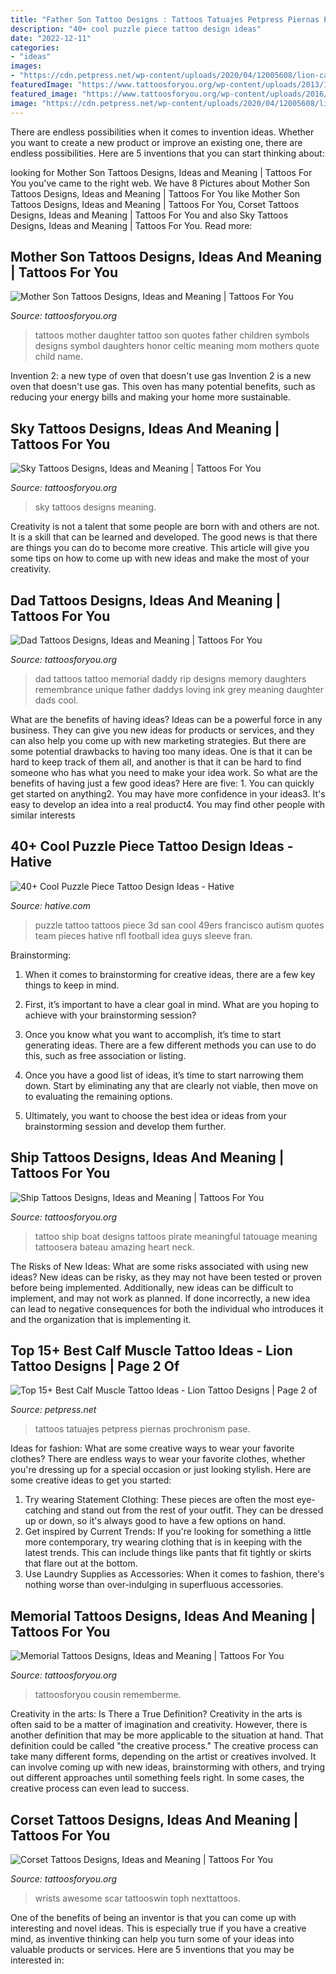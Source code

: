 ```yaml
---
title: "Father Son Tattoo Designs : Tattoos Tatuajes Petpress Piernas Prochronism Pase"
description: "40+ cool puzzle piece tattoo design ideas"
date: "2022-12-11"
categories:
- "ideas"
images:
- "https://cdn.petpress.net/wp-content/uploads/2020/04/12005608/lion-calf-tattoo-boy.jpg"
featuredImage: "https://www.tattoosforyou.org/wp-content/uploads/2013/10/Memorial-Tattoos-for-Sister.jpg"
featured_image: "https://www.tattoosforyou.org/wp-content/uploads/2016/05/Dad-Tattoos.jpg"
image: "https://cdn.petpress.net/wp-content/uploads/2020/04/12005608/lion-calf-tattoo-boy.jpg"
---
```



There are endless possibilities when it comes to invention ideas. Whether you want to create a new product or improve an existing one, there are endless possibilities. Here are 5 inventions that you can start thinking about: 

	

		
looking for Mother Son Tattoos Designs, Ideas and Meaning | Tattoos For You you've came to the right web. We have 8 Pictures about Mother Son Tattoos Designs, Ideas and Meaning | Tattoos For You like Mother Son Tattoos Designs, Ideas and Meaning | Tattoos For You, Corset Tattoos Designs, Ideas and Meaning | Tattoos For You and also Sky Tattoos Designs, Ideas and Meaning | Tattoos For You. Read more:
		
    
## Mother Son Tattoos Designs, Ideas And Meaning | Tattoos For You

<img loading=lazy src="https://www.tattoosforyou.org/wp-content/uploads/2016/05/Mother-Son-Tattoos.jpg" onerror="this.onerror=null;this.src='https://tse2.mm.bing.net/th?id=OIP.9vg29bFi4zv6zsiXL29tFQHaJ4&amp;pid=15.1';" alt="Mother Son Tattoos Designs, Ideas and Meaning | Tattoos For You">

_Source: tattoosforyou.org_

>tattoos mother daughter tattoo son quotes father children symbols designs symbol daughters honor celtic meaning mom mothers quote child name. 

	

Invention 2: a new type of oven that doesn't use gas
Invention 2 is a new oven that doesn't use gas. This oven has many potential benefits, such as reducing your energy bills and making your home more sustainable.

    
## Sky Tattoos Designs, Ideas And Meaning | Tattoos For You

<img loading=lazy src="http://www.tattoosforyou.org/wp-content/uploads/2016/02/Sky-Tattoos.jpg" onerror="this.onerror=null;this.src='https://tse1.mm.bing.net/th?id=OIP.y1FZQOT12T7xdnY2b66RBgHaLG&amp;pid=15.1';" alt="Sky Tattoos Designs, Ideas and Meaning | Tattoos For You">

_Source: tattoosforyou.org_

>sky tattoos designs meaning. 

	

Creativity is not a talent that some people are born with and others are not. It is a skill that can be learned and developed. The good news is that there are things you can do to become more creative. This article will give you some tips on how to come up with new ideas and make the most of your creativity.

    
## Dad Tattoos Designs, Ideas And Meaning | Tattoos For You

<img loading=lazy src="https://www.tattoosforyou.org/wp-content/uploads/2016/05/Dad-Tattoos.jpg" onerror="this.onerror=null;this.src='https://tse2.mm.bing.net/th?id=OIP.DItFv_JVx8pPhPPdrHygbQHaJF&amp;pid=15.1';" alt="Dad Tattoos Designs, Ideas and Meaning | Tattoos For You">

_Source: tattoosforyou.org_

>dad tattoos tattoo memorial daddy rip designs memory daughters remembrance unique father daddys loving ink grey meaning daughter dads cool. 

	

What are the benefits of having ideas?
Ideas can be a powerful force in any business. They can give you new ideas for products or services, and they can also help you come up with new marketing strategies. But there are some potential drawbacks to having too many ideas. One is that it can be hard to keep track of them all, and another is that it can be hard to find someone who has what you need to make your idea work. So what are the benefits of having just a few good ideas? Here are five: 1. You can quickly get started on anything2. You may have more confidence in your ideas3. It's easy to develop an idea into a real product4. You may find other people with similar interests
    
## 40+ Cool Puzzle Piece Tattoo Design Ideas - Hative

<img loading=lazy src="https://hative.com/wp-content/uploads/2014/03/puzzle-piece-tattoos/23-3d-puzzle-piece-tattoo.jpg" onerror="this.onerror=null;this.src='https://tse2.mm.bing.net/th?id=OIP.N6iEDtPLHWOw9Hnz8ChPUwHaHT&amp;pid=15.1';" alt="40+ Cool Puzzle Piece Tattoo Design Ideas - Hative">

_Source: hative.com_

>puzzle tattoo tattoos piece 3d san cool 49ers francisco autism quotes team pieces hative nfl football idea guys sleeve fran. 

	

Brainstorming:
1. When it comes to brainstorming for creative ideas, there are a few key things to keep in mind.
2. First, it’s important to have a clear goal in mind. What are you hoping to achieve with your brainstorming session?

3. Once you know what you want to accomplish, it’s time to start generating ideas. There are a few different methods you can use to do this, such as free association or listing.

4. Once you have a good list of ideas, it’s time to start narrowing them down. Start by eliminating any that are clearly not viable, then move on to evaluating the remaining options.

5. Ultimately, you want to choose the best idea or ideas from your brainstorming session and develop them further.

    
## Ship Tattoos Designs, Ideas And Meaning | Tattoos For You

<img loading=lazy src="http://www.tattoosforyou.org/wp-content/uploads/2016/05/Ship-Tattoo-Designs.jpg" onerror="this.onerror=null;this.src='https://tse4.mm.bing.net/th?id=OIP.ioinZHguQtSAc6eApvU46QHaJ4&amp;pid=15.1';" alt="Ship Tattoos Designs, Ideas and Meaning | Tattoos For You">

_Source: tattoosforyou.org_

>tattoo ship boat designs tattoos pirate meaningful tatouage meaning tattoosera bateau amazing heart neck. 

	

The Risks of New Ideas: What are some risks associated with using new ideas?
New ideas can be risky, as they may not have been tested or proven before being implemented. Additionally, new ideas can be difficult to implement, and may not work as planned. If done incorrectly, a new idea can lead to negative consequences for both the individual who introduces it and the organization that is implementing it.

    
## Top 15+ Best Calf Muscle Tattoo Ideas - Lion Tattoo Designs | Page 2 Of

<img loading=lazy src="https://cdn.petpress.net/wp-content/uploads/2020/04/12005608/lion-calf-tattoo-boy.jpg" onerror="this.onerror=null;this.src='https://tse4.mm.bing.net/th?id=OIP.-hcwvMZWBYW78GylegP-KAHaJQ&amp;pid=15.1';" alt="Top 15+ Best Calf Muscle Tattoo Ideas - Lion Tattoo Designs | Page 2 of">

_Source: petpress.net_

>tattoos tatuajes petpress piernas prochronism pase. 

	

Ideas for fashion: What are some creative ways to wear your favorite clothes?
There are endless ways to wear your favorite clothes, whether you're dressing up for a special occasion or just looking stylish. Here are some creative ideas to get you started: 
1. Try wearing Statement Clothing: These pieces are often the most eye-catching and stand out from the rest of your outfit. They can be dressed up or down, so it's always good to have a few options on hand. 
2. Get inspired by Current Trends: If you're looking for something a little more contemporary, try wearing clothing that is in keeping with the latest trends. This can include things like pants that fit tightly or skirts that flare out at the bottom. 
3. Use Laundry Supplies as Accessories: When it comes to fashion, there's nothing worse than over-indulging in superfluous accessories.

    
## Memorial Tattoos Designs, Ideas And Meaning | Tattoos For You

<img loading=lazy src="https://www.tattoosforyou.org/wp-content/uploads/2013/10/Memorial-Tattoos-for-Sister.jpg" onerror="this.onerror=null;this.src='https://tse2.mm.bing.net/th?id=OIP.-o6CtK5V2URCVBK5ASLFdgHaJ4&amp;pid=15.1';" alt="Memorial Tattoos Designs, Ideas and Meaning | Tattoos For You">

_Source: tattoosforyou.org_

>tattoosforyou cousin rememberme. 

	

Creativity in the arts: Is There a True Definition?
Creativity in the arts is often said to be a matter of imagination and creativity. However, there is another definition that may be more applicable to the situation at hand. That definition could be called "the creative process." The creative process can take many different forms, depending on the artist or creatives involved. It can involve coming up with new ideas, brainstorming with others, and trying out different approaches until something feels right. In some cases, the creative process can even lead to success.

    
## Corset Tattoos Designs, Ideas And Meaning | Tattoos For You

<img loading=lazy src="https://www.tattoosforyou.org/wp-content/uploads/2016/03/Corset-Tattoo-on-Wrist.jpg" onerror="this.onerror=null;this.src='https://tse4.mm.bing.net/th?id=OIP.ui6SdT68GGrfEM7D20z2-AAAAA&amp;pid=15.1';" alt="Corset Tattoos Designs, Ideas and Meaning | Tattoos For You">

_Source: tattoosforyou.org_

>wrists awesome scar tattooswin toph nexttattoos. 

	

One of the benefits of being an inventor is that you can come up with interesting and novel ideas. This is especially true if you have a creative mind, as inventive thinking can help you turn some of your ideas into valuable products or services. Here are 5 inventions that you may be interested in: 

